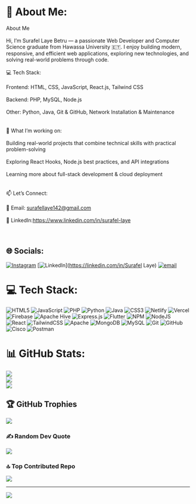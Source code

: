 # 💫 About Me:
About Me<br><br>Hi, I’m Surafel Laye Betru — a passionate Web Developer and Computer Science graduate from Hawassa University 🇪🇹. I enjoy building modern, responsive, and efficient web applications, exploring new technologies, and solving real-world problems through code.<br><br>💻 Tech Stack:<br><br>Frontend: HTML, CSS, JavaScript, React.js, Tailwind CSS<br><br>Backend: PHP, MySQL, Node.js<br><br>Other: Python, Java, Git & GitHub, Network Installation & Maintenance<br><br><br>🚀 What I’m working on:<br><br>Building real-world projects that combine technical skills with practical problem-solving<br><br>Exploring React Hooks, Node.js best practices, and API integrations<br><br>Learning more about full-stack development & cloud deployment<br><br><br>📫 Let’s Connect:<br><br>📧 Email: surafellaye142@gmail.com<br><br>💼 LinkedIn:https://www.linkedin.com/in/surafel-laye<br><br><br>


## 🌐 Socials:
[![Instagram](https://img.shields.io/badge/Instagram-%23E4405F.svg?logo=Instagram&logoColor=white)](https://instagram.com/Sura__142) [![LinkedIn](https://img.shields.io/badge/LinkedIn-%230077B5.svg?logo=linkedin&logoColor=white)](https://linkedin.com/in/Surafel Laye) [![email](https://img.shields.io/badge/Email-D14836?logo=gmail&logoColor=white)](mailto:surafellaye142@gmail.com) 

# 💻 Tech Stack:
![HTML5](https://img.shields.io/badge/html5-%23E34F26.svg?style=for-the-badge&logo=html5&logoColor=white) ![JavaScript](https://img.shields.io/badge/javascript-%23323330.svg?style=for-the-badge&logo=javascript&logoColor=%23F7DF1E) ![PHP](https://img.shields.io/badge/php-%23777BB4.svg?style=for-the-badge&logo=php&logoColor=white) ![Python](https://img.shields.io/badge/python-3670A0?style=for-the-badge&logo=python&logoColor=ffdd54) ![Java](https://img.shields.io/badge/java-%23ED8B00.svg?style=for-the-badge&logo=openjdk&logoColor=white) ![CSS3](https://img.shields.io/badge/css3-%231572B6.svg?style=for-the-badge&logo=css3&logoColor=white) ![Netlify](https://img.shields.io/badge/netlify-%23000000.svg?style=for-the-badge&logo=netlify&logoColor=#00C7B7) ![Vercel](https://img.shields.io/badge/vercel-%23000000.svg?style=for-the-badge&logo=vercel&logoColor=white) ![Firebase](https://img.shields.io/badge/firebase-%23039BE5.svg?style=for-the-badge&logo=firebase) ![Apache Hive](https://img.shields.io/badge/Apache%20Hive-FDEE21?style=for-the-badge&logo=apachehive&logoColor=black) ![Express.js](https://img.shields.io/badge/express.js-%23404d59.svg?style=for-the-badge&logo=express&logoColor=%2361DAFB) ![Flutter](https://img.shields.io/badge/Flutter-%2302569B.svg?style=for-the-badge&logo=Flutter&logoColor=white) ![NPM](https://img.shields.io/badge/NPM-%23CB3837.svg?style=for-the-badge&logo=npm&logoColor=white) ![NodeJS](https://img.shields.io/badge/node.js-6DA55F?style=for-the-badge&logo=node.js&logoColor=white) ![React](https://img.shields.io/badge/react-%2320232a.svg?style=for-the-badge&logo=react&logoColor=%2361DAFB) ![TailwindCSS](https://img.shields.io/badge/tailwindcss-%2338B2AC.svg?style=for-the-badge&logo=tailwind-css&logoColor=white) ![Apache](https://img.shields.io/badge/apache-%23D42029.svg?style=for-the-badge&logo=apache&logoColor=white) ![MongoDB](https://img.shields.io/badge/MongoDB-%234ea94b.svg?style=for-the-badge&logo=mongodb&logoColor=white) ![MySQL](https://img.shields.io/badge/mysql-4479A1.svg?style=for-the-badge&logo=mysql&logoColor=white) ![Git](https://img.shields.io/badge/git-%23F05033.svg?style=for-the-badge&logo=git&logoColor=white) ![GitHub](https://img.shields.io/badge/github-%23121011.svg?style=for-the-badge&logo=github&logoColor=white) ![Cisco](https://img.shields.io/badge/cisco-%23049fd9.svg?style=for-the-badge&logo=cisco&logoColor=black) ![Postman](https://img.shields.io/badge/Postman-FF6C37?style=for-the-badge&logo=postman&logoColor=white)
# 📊 GitHub Stats:
![](https://github-readme-stats.vercel.app/api?username=surafel142&theme=dark&hide_border=false&include_all_commits=false&count_private=false)<br/>
![](https://nirzak-streak-stats.vercel.app/?user=surafel142&theme=dark&hide_border=false)<br/>
![](https://github-readme-stats.vercel.app/api/top-langs/?username=surafel142&theme=dark&hide_border=false&include_all_commits=false&count_private=false&layout=compact)

## 🏆 GitHub Trophies
![](https://github-profile-trophy.vercel.app/?username=surafel142&theme=radical&no-frame=false&no-bg=true&margin-w=4)

### ✍️ Random Dev Quote
![](https://quotes-github-readme.vercel.app/api?type=horizontal&theme=radical)

### 🔝 Top Contributed Repo
![](https://github-contributor-stats.vercel.app/api?username=surafel142&limit=5&theme=dark&combine_all_yearly_contributions=true)

---
[![](https://visitcount.itsvg.in/api?id=surafel142&icon=0&color=0)](https://visitcount.itsvg.in)

<!-- Proudly created with GPRM ( https://gprm.itsvg.in ) -->
